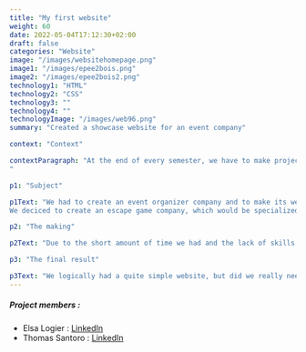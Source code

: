 ```yaml
---
title: "My first website"
weight: 60
date: 2022-05-04T17:12:30+02:00
draft: false
categories: "Website"
image: "/images/websitehomepage.png"
image1: "/images/epee2bois.png"
image2: "/images/epee2bois2.png"
technology1: "HTML"
technology2: "CSS"
technology3: ""
technology4: ""
technologyImage: "/images/web96.png"
summary: "Created a showcase website for an event company"

context: "Context"

contextParagraph: "At the end of every semester, we have to make projects in groups to validate our skills. As we had HTML and CSS classes, we logically had to make a website. The project had to be made in groups of 3 and comported multiple tasks besides making the website. Unfortunately, one of my mates was quarantined due to Covid. Me and my other mate decided to split the work. I would focus on the website, while she would do all the other tasks we had.
"

p1: "Subject"

p1Text: "We had to create an event organizer company and to make its website. Logically i'll focus more on the HTML/CSS part as it was my job. Besides that, we had to evaluate nearby market, to find a company name, to draw the logo, to create a graphic chart and so on. 
We deciced to create an escape game company, which would be specialized in creating completely new escape game for the customers. We also decided to focus mainly in fantasy theme, as it is a fascinating thing to create escape games based on movies, books or on just our thoughts."

p2: "The making"

p2Text: "Due to the short amount of time we had and the lack of skills we owned, the website could not look as catchy as most of your favorite websites. We also did not learn anything JS nor PHP which limited our options. We had to do it fully in HMTL/CSS. Our website had most likely 2 designs : we had the homepage which was really different from the others. It needed to hit on customers's eyes and to convinced them to buy our product. We opted for a background picture and a few catchy sentences to present our other pages. On the other side, the other pages were quite simple, mainly being purple with text to communicate with our potential customers, while of course following our graphic chart. "

p3: "The final result"

p3Text: "We logically had a quite simple website, but did we really need more? We had 6 pages : The homepage, the contact form, the products page, the about us page and the price page. Our website was fully responsive and comported a navigation bar, a footer and obviously content. It was a really important project for me as it made me like programming website as it was an obscure world for me before. Thanks to my friends, I received many tips that made me improve a lot and which grew my HTML/CSS a few steps ahead. I am really proud of this first Computer science-related project, as I will for sure build more websites, whenever I will get the opportunity."
---
```

##### Project members :
- Elsa Logier : [LinkedIn](https://www.linkedin.com/in/elsa-logier-2bb692254/)
- Thomas Santoro  : [LinkedIn](https://www.linkedin.com/in/thomas-santoro/)
